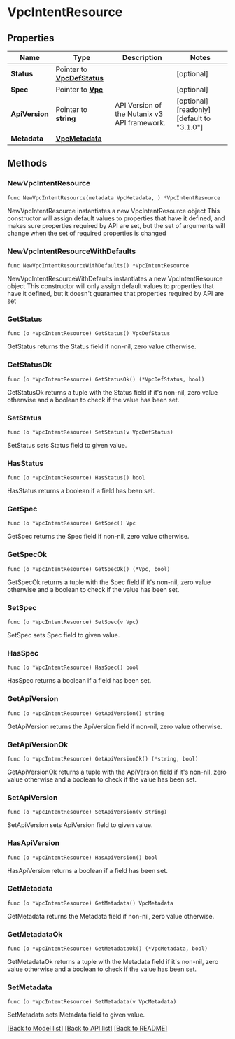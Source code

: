 # VpcIntentResource

## Properties

Name | Type | Description | Notes
------------ | ------------- | ------------- | -------------
**Status** | Pointer to [**VpcDefStatus**](VpcDefStatus.md) |  | [optional] 
**Spec** | Pointer to [**Vpc**](Vpc.md) |  | [optional] 
**ApiVersion** | Pointer to **string** | API Version of the Nutanix v3 API framework. | [optional] [readonly] [default to "3.1.0"]
**Metadata** | [**VpcMetadata**](VpcMetadata.md) |  | 

## Methods

### NewVpcIntentResource

`func NewVpcIntentResource(metadata VpcMetadata, ) *VpcIntentResource`

NewVpcIntentResource instantiates a new VpcIntentResource object
This constructor will assign default values to properties that have it defined,
and makes sure properties required by API are set, but the set of arguments
will change when the set of required properties is changed

### NewVpcIntentResourceWithDefaults

`func NewVpcIntentResourceWithDefaults() *VpcIntentResource`

NewVpcIntentResourceWithDefaults instantiates a new VpcIntentResource object
This constructor will only assign default values to properties that have it defined,
but it doesn't guarantee that properties required by API are set

### GetStatus

`func (o *VpcIntentResource) GetStatus() VpcDefStatus`

GetStatus returns the Status field if non-nil, zero value otherwise.

### GetStatusOk

`func (o *VpcIntentResource) GetStatusOk() (*VpcDefStatus, bool)`

GetStatusOk returns a tuple with the Status field if it's non-nil, zero value otherwise
and a boolean to check if the value has been set.

### SetStatus

`func (o *VpcIntentResource) SetStatus(v VpcDefStatus)`

SetStatus sets Status field to given value.

### HasStatus

`func (o *VpcIntentResource) HasStatus() bool`

HasStatus returns a boolean if a field has been set.

### GetSpec

`func (o *VpcIntentResource) GetSpec() Vpc`

GetSpec returns the Spec field if non-nil, zero value otherwise.

### GetSpecOk

`func (o *VpcIntentResource) GetSpecOk() (*Vpc, bool)`

GetSpecOk returns a tuple with the Spec field if it's non-nil, zero value otherwise
and a boolean to check if the value has been set.

### SetSpec

`func (o *VpcIntentResource) SetSpec(v Vpc)`

SetSpec sets Spec field to given value.

### HasSpec

`func (o *VpcIntentResource) HasSpec() bool`

HasSpec returns a boolean if a field has been set.

### GetApiVersion

`func (o *VpcIntentResource) GetApiVersion() string`

GetApiVersion returns the ApiVersion field if non-nil, zero value otherwise.

### GetApiVersionOk

`func (o *VpcIntentResource) GetApiVersionOk() (*string, bool)`

GetApiVersionOk returns a tuple with the ApiVersion field if it's non-nil, zero value otherwise
and a boolean to check if the value has been set.

### SetApiVersion

`func (o *VpcIntentResource) SetApiVersion(v string)`

SetApiVersion sets ApiVersion field to given value.

### HasApiVersion

`func (o *VpcIntentResource) HasApiVersion() bool`

HasApiVersion returns a boolean if a field has been set.

### GetMetadata

`func (o *VpcIntentResource) GetMetadata() VpcMetadata`

GetMetadata returns the Metadata field if non-nil, zero value otherwise.

### GetMetadataOk

`func (o *VpcIntentResource) GetMetadataOk() (*VpcMetadata, bool)`

GetMetadataOk returns a tuple with the Metadata field if it's non-nil, zero value otherwise
and a boolean to check if the value has been set.

### SetMetadata

`func (o *VpcIntentResource) SetMetadata(v VpcMetadata)`

SetMetadata sets Metadata field to given value.



[[Back to Model list]](../README.md#documentation-for-models) [[Back to API list]](../README.md#documentation-for-api-endpoints) [[Back to README]](../README.md)


